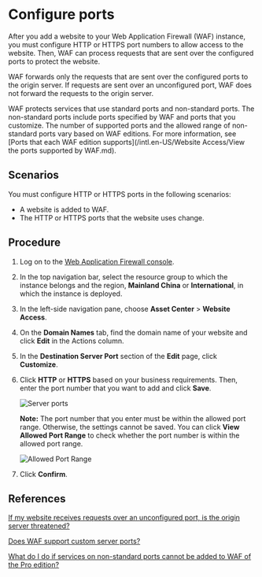 # Configure ports

After you add a website to your Web Application Firewall \(WAF\) instance, you must configure HTTP or HTTPS port numbers to allow access to the website. Then, WAF can process requests that are sent over the configured ports to protect the website.

WAF forwards only the requests that are sent over the configured ports to the origin server. If requests are sent over an unconfigured port, WAF does not forward the requests to the origin server.

WAF protects services that use standard ports and non-standard ports. The non-standard ports include ports specified by WAF and ports that you customize. The number of supported ports and the allowed range of non-standard ports vary based on WAF editions. For more information, see [Ports that each WAF edition supports](/intl.en-US/Website Access/View the ports supported by WAF.md).

## Scenarios

You must configure HTTP or HTTPS ports in the following scenarios:

-   A website is added to WAF.
-   The HTTP or HTTPS ports that the website uses change.

## Procedure

1.  Log on to the [Web Application Firewall console](https://yundun.console.aliyun.com/?p=waf).

2.  In the top navigation bar, select the resource group to which the instance belongs and the region, **Mainland China** or **International**, in which the instance is deployed.

3.  In the left-side navigation pane, choose **Asset Center** \> **Website Access**.

4.  On the **Domain Names** tab, find the domain name of your website and click **Edit** in the Actions column.

5.  In the **Destination Server Port** section of the **Edit** page, click **Customize**.

6.  Click **HTTP** or **HTTPS** based on your business requirements. Then, enter the port number that you want to add and click **Save**.

    ![Server ports](https://static-aliyun-doc.oss-accelerate.aliyuncs.com/assets/img/en-US/3901549951/p102177.png)

    **Note:** The port number that you enter must be within the allowed port range. Otherwise, the settings cannot be saved. You can click **View Allowed Port Range** to check whether the port number is within the allowed port range.

    ![Allowed Port Range](https://static-aliyun-doc.oss-accelerate.aliyuncs.com/assets/img/en-US/4901549951/p102191.png)

7.  Click **Confirm**.


## References

[If my website receives requests over an unconfigured port, is the origin server threatened?]()

[Does WAF support custom server ports?]()

[What do I do if services on non-standard ports cannot be added to WAF of the Pro edition?]()

